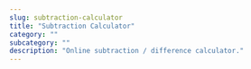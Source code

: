 ```yaml
---
slug: subtraction-calculator
title: "Subtraction Calculator"
category: ""
subcategory: ""
description: "Online subtraction / difference calculator."
---
```


